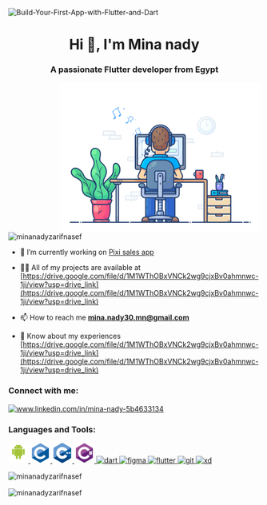
![Build-Your-First-App-with-Flutter-and-Dart](https://github.com/minanadyzarifnasef/minanadyzarifnasef/assets/17978987/9e3c6a1a-bef3-4cab-8619-e5d0c92ead5c)

<h1 align="center">Hi 👋, I'm Mina nady</h1>



<h3 align="center">A passionate Flutter developer from Egypt</h3>
<img align="right" alt="Coding" width="400" src="https://raw.githubusercontent.com/SupianIDz/SupianIDz/main/coding.gif"/>
<p align="left"> <img src="https://komarev.com/ghpvc/?username=minanadyzarifnasef&label=Profile%20views&color=0e75b6&style=flat" alt="minanadyzarifnasef" /> </p>



- 🔭 I’m currently working on [Pixi sales app](https://play.google.com/store/apps/details?id=com.pixi.sales&pcampaignid=web_share)

- 👨‍💻 All of my projects are available at [https://drive.google.com/file/d/1M1WThOBxVNCk2wg9cjxBv0ahmnwc-1ji/view?usp=drive_link](https://drive.google.com/file/d/1M1WThOBxVNCk2wg9cjxBv0ahmnwc-1ji/view?usp=drive_link)

- 📫 How to reach me **mina.nady30.mn@gmail.com**

- 📄 Know about my experiences [https://drive.google.com/file/d/1M1WThOBxVNCk2wg9cjxBv0ahmnwc-1ji/view?usp=drive_link](https://drive.google.com/file/d/1M1WThOBxVNCk2wg9cjxBv0ahmnwc-1ji/view?usp=drive_link)

<h3 align="left">Connect with me:</h3>
<p align="left">
<a href="https://linkedin.com/in/www.linkedin.com/in/mina-nady-5b4633134" target="blank"><img align="center" src="https://raw.githubusercontent.com/rahuldkjain/github-profile-readme-generator/master/src/images/icons/Social/linked-in-alt.svg" alt="www.linkedin.com/in/mina-nady-5b4633134" height="30" width="40" /></a>
</p>

<h3 align="left">Languages and Tools:</h3>
<p align="left"> <a href="https://developer.android.com" target="_blank" rel="noreferrer"> <img src="https://raw.githubusercontent.com/devicons/devicon/master/icons/android/android-original-wordmark.svg" alt="android" width="40" height="40"/> </a> <a href="https://www.cprogramming.com/" target="_blank" rel="noreferrer"> <img src="https://raw.githubusercontent.com/devicons/devicon/master/icons/c/c-original.svg" alt="c" width="40" height="40"/> </a> <a href="https://www.w3schools.com/cpp/" target="_blank" rel="noreferrer"> <img src="https://raw.githubusercontent.com/devicons/devicon/master/icons/cplusplus/cplusplus-original.svg" alt="cplusplus" width="40" height="40"/> </a> <a href="https://www.w3schools.com/cs/" target="_blank" rel="noreferrer"> <img src="https://raw.githubusercontent.com/devicons/devicon/master/icons/csharp/csharp-original.svg" alt="csharp" width="40" height="40"/> </a> <a href="https://dart.dev" target="_blank" rel="noreferrer"> <img src="https://www.vectorlogo.zone/logos/dartlang/dartlang-icon.svg" alt="dart" width="40" height="40"/> </a> <a href="https://www.figma.com/" target="_blank" rel="noreferrer"> <img src="https://www.vectorlogo.zone/logos/figma/figma-icon.svg" alt="figma" width="40" height="40"/> </a> <a href="https://flutter.dev" target="_blank" rel="noreferrer"> <img src="https://www.vectorlogo.zone/logos/flutterio/flutterio-icon.svg" alt="flutter" width="40" height="40"/> </a> <a href="https://git-scm.com/" target="_blank" rel="noreferrer"> <img src="https://www.vectorlogo.zone/logos/git-scm/git-scm-icon.svg" alt="git" width="40" height="40"/> </a> <a href="https://www.adobe.com/products/xd.html" target="_blank" rel="noreferrer"> <img src="https://cdn.worldvectorlogo.com/logos/adobe-xd.svg" alt="xd" width="40" height="40"/> </a> </p>

<p><img align="center" src="https://github-readme-stats.vercel.app/api/top-langs?username=minanadyzarifnasef&show_icons=true&locale=en&layout=compact" alt="minanadyzarifnasef" /></p>

<p><img align="center" src="https://github-readme-streak-stats.herokuapp.com/?user=minanadyzarifnasef&" alt="minanadyzarifnasef" /></p>
